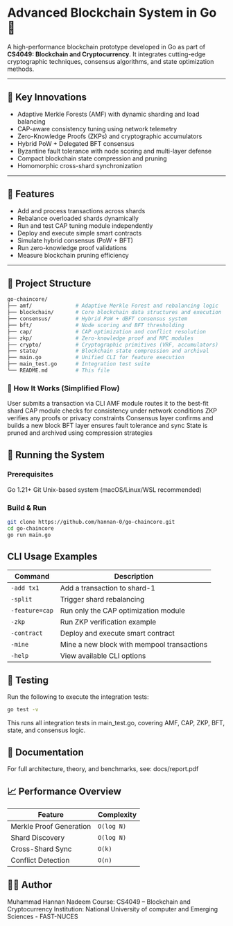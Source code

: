 # Advanced Blockchain System in Go 🚀

A high-performance blockchain prototype developed in Go as part of **CS4049: Blockchain and Cryptocurrency**. It integrates cutting-edge cryptographic techniques, consensus algorithms, and state optimization methods.

---

## 🧠 Key Innovations

- Adaptive Merkle Forests (AMF) with dynamic sharding and load balancing
- CAP-aware consistency tuning using network telemetry
- Zero-Knowledge Proofs (ZKPs) and cryptographic accumulators
- Hybrid PoW + Delegated BFT consensus
- Byzantine fault tolerance with node scoring and multi-layer defense
- Compact blockchain state compression and pruning
- Homomorphic cross-shard synchronization

---

## 🌟 Features

- Add and process transactions across shards
- Rebalance overloaded shards dynamically
- Run and test CAP tuning module independently
- Deploy and execute simple smart contracts
- Simulate hybrid consensus (PoW + BFT)
- Run zero-knowledge proof validations
- Measure blockchain pruning efficiency

---

## 📁 Project Structure

```bash
go-chaincore/
├── amf/              # Adaptive Merkle Forest and rebalancing logic
├── blockchain/       # Core blockchain data structures and execution
├── consensus/        # Hybrid PoW + dBFT consensus system
├── bft/              # Node scoring and BFT thresholding
├── cap/              # CAP optimization and conflict resolution
├── zkp/              # Zero-knowledge proof and MPC modules
├── crypto/           # Cryptographic primitives (VRF, accumulators)
├── state/            # Blockchain state compression and archival
├── main.go           # Unified CLI for feature execution
├── main_test.go      # Integration test suite
└── README.md         # This file
```
### 🔄 How It Works (Simplified Flow)

User submits a transaction via CLI
AMF module routes it to the best-fit shard
CAP module checks for consistency under network conditions
ZKP verifies any proofs or privacy constraints
Consensus layer confirms and builds a new block
BFT layer ensures fault tolerance and sync
State is pruned and archived using compression strategies

## 🧪 Running the System

### Prerequisites
Go 1.21+
Git
Unix-based system (macOS/Linux/WSL recommended)

### Build & Run

```bash
git clone https://github.com/hannan-0/go-chaincore.git
cd go-chaincore
go run main.go
```

## CLI Usage Examples
| Command        | Description                                |
| -------------- | ------------------------------------------ |
| `-add tx1`     | Add a transaction to shard-1               |
| `-split`       | Trigger shard rebalancing                  |
| `-feature=cap` | Run only the CAP optimization module       |
| `-zkp`         | Run ZKP verification example               |
| `-contract`    | Deploy and execute smart contract          |
| `-mine`        | Mine a new block with mempool transactions |
| `-help`        | View available CLI options                 |

## 🧪 Testing

Run the following to execute the integration tests:
```bash
go test -v
```

This runs all integration tests in main_test.go, covering AMF, CAP, ZKP, BFT, state, and consensus logic.

## 📘 Documentation
For full architecture, theory, and benchmarks, see: docs/report.pdf

## 📈 Performance Overview
| Feature                 | Complexity |
| ----------------------- | ---------- |
| Merkle Proof Generation | `O(log N)` |
| Shard Discovery         | `O(log N)` |
| Cross-Shard Sync        | `O(k)`     |
| Conflict Detection      | `O(n)`     |

## 👨‍🔬 Author
Muhammad Hannan Nadeem
Course: CS4049 – Blockchain and Cryptocurrency
Institution: National University of computer and Emerging Sciences - FAST-NUCES





